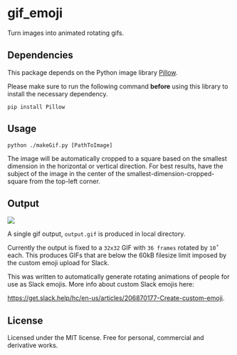 # gif_emoji
Turn images into animated rotating gifs.

## Dependencies
This package depends on the Python image library [Pillow](https://pillow.readthedocs.io/en/5.0.0/installation.html).

Please make sure to run the following command **before** using this library to install the necessary dependency.

```pip install Pillow``` 

## Usage
`python ./makeGif.py [PathToImage]`

The image will be automatically cropped to a square based on the smallest dimension in the horizontal or vertical direction. For best results, have the subject of the image in the center of the smallest-dimension-cropped-square from the top-left corner.

## Output
![](http://imgur.com/download/xLj8ljQ)

A single gif output, `output.gif` is produced in local directory. 

Currently the output is fixed to a `32x32` GIF with `36 frames` rotated by `10˚` each. This produces GIFs that are below the 60kB filesize limit imposed by the custom emoji upload for Slack.

This was written to automatically generate rotating animations of people for use as Slack emojis. More info about custom Slack emojis here: 

https://get.slack.help/hc/en-us/articles/206870177-Create-custom-emoji.

## License
Licensed under the MIT license. Free for personal, commercial and derivative works.
